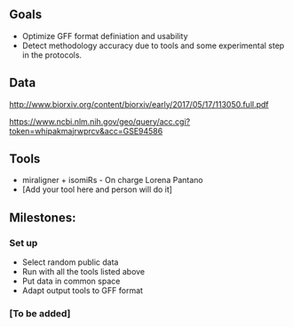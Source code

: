 ## Goals

* Optimize GFF format definiation and usability
* Detect methodology accuracy due to tools and some experimental step in the protocols.

## Data

http://www.biorxiv.org/content/biorxiv/early/2017/05/17/113050.full.pdf

https://www.ncbi.nlm.nih.gov/geo/query/acc.cgi?token=whipakmajrwprcv&acc=GSE94586

## Tools

* miraligner + isomiRs - On charge Lorena Pantano
* [Add your tool here and person will do it]

## Milestones:

### Set up

* Select random public data
* Run with all the tools listed above
* Put data in common space
* Adapt output tools to GFF format

### [To be added]
